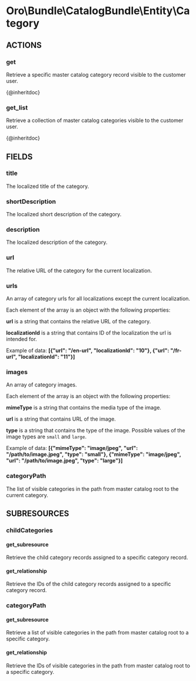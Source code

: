 # Oro\Bundle\CatalogBundle\Entity\Category

## ACTIONS

### get

Retrieve a specific master catalog category record visible to the customer user.

{@inheritdoc}

### get_list

Retrieve a collection of master catalog categories visible to the customer user.

{@inheritdoc}

## FIELDS

### title

The localized title of the category.

### shortDescription

The localized short description of the category.

### description

The localized description of the category.

### url

The relative URL of the category for the current localization.

### urls

An array of category urls for all localizations except the current localization.

Each element of the array is an object with the following properties:

**url** is a string that contains the relative URL of the category.

**localizationId** is a string that contains ID of the localization the url is intended for.

Example of data: **\[{"url": "/en-url", "localizationId": "10"}, {"url": "/fr-url", "localizationId": "11"}\]**

### images

An array of category images.

Each element of the array is an object with the following properties:

**mimeType** is a string that contains the media type of the image.

**url** is a string that contains URL of the image.

**type** is a string that contains the type of the image. Possible values of the image types are `small` and `large`.

Example of data: **\[{"mimeType": "image/jpeg", "url": "/path/to/image.jpeg", "type": "small"}, {"mimeType": "image/jpeg", "url": "/path/to/image.jpeg", "type": "large"}\]**

### categoryPath

The list of visible categories in the path from master catalog root to the current category.

## SUBRESOURCES

### childCategories

#### get_subresource

Retrieve the child category records assigned to a specific category record.

#### get_relationship

Retrieve the IDs of the child category records assigned to a specific category record.

### categoryPath

#### get_subresource

Retrieve a list of visible categories in the path from master catalog root to a specific category.

#### get_relationship

Retrieve the IDs of visible categories in the path from master catalog root to a specific category.
